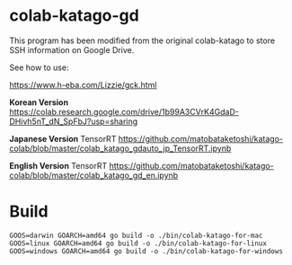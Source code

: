 # colab-katago-gd

This program has been modified from the original colab-katago to store SSH information on Google Drive.

See how to use:   

https://www.h-eba.com/Lizzie/gck.html

**Korean Version**  
https://colab.research.google.com/drive/1b99A3CVrK4GdaD-DHivh5nT_dN_SpFbJ?usp=sharing

**Japanese Version** TensorRT
https://github.com/matobataketoshi/katago-colab/blob/master/colab_katago_gdauto_jp_TensorRT.ipynb

**English Version** TensorRT
https://github.com/matobataketoshi/katago-colab/blob/master/colab_katago_gd_en.ipynb

# Build
```
GOOS=darwin GOARCH=amd64 go build -o ./bin/colab-katago-for-mac 
GOOS=linux GOARCH=amd64 go build -o ./bin/colab-katago-for-linux
GOOS=windows GOARCH=amd64 go build -o ./bin/colab-katago-for-windows
```
